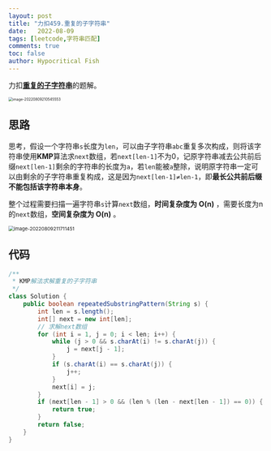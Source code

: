```yaml
---
layout: post
title: "力扣459.重复的子字符串"
date:   2022-08-09
tags: [leetcode,字符串匹配]
comments: true
toc: false
author: Hypocritical Fish
---
```


力扣[**重复的子字符串**](https://leetcode.cn/problems/repeated-substring-pattern/)的题解。<!-- more -->

<img src="https://hypofish-crowdfunding.oss-cn-shanghai.aliyuncs.com/myblog/image-20220809210545553.png" alt="image-20220809210545553" style="zoom:50%;" />

## 思路

​		思考，假设一个字符串`s`长度为`len`，可以由子字符串`abc`重复多次构成，则将该字符串使用**KMP**算法求`next`数组，若`next[len-1]`不为0，记原字符串减去公共前后缀`next[len-1]`剩余的字符串的长度为`a`，若`len`能被`a`整除，说明原字符串一定可以由剩余的子字符串重复构成，这是因为`next[len-1]≠len-1`，即**最长公共前后缀不能包括该字符串本身**。

​		整个过程需要扫描一遍字符串`s`计算`next`数组，**时间复杂度为 O(n)** ，需要长度为n的`next`数组，**空间复杂度为 O(n)** 。

<img src="https://hypofish-crowdfunding.oss-cn-shanghai.aliyuncs.com/myblog/image-20220809211711451.png" alt="image-20220809211711451" style="zoom:67%;" />

## 代码

```java
/**
 * KMP解法求解重复的子字符串
 */
class Solution {
    public boolean repeatedSubstringPattern(String s) {
		int len = s.length();
		int[] next = new int[len];
        // 求解next数组
		for (int i = 1, j = 0; i < len; i++) {
			while (j > 0 && s.charAt(i) != s.charAt(j)) {
				j = next[j - 1];
			}
			if (s.charAt(i) == s.charAt(j)) {
				j++;
			}
			next[i] = j;
		}
		if (next[len - 1] > 0 && (len % (len - next[len - 1]) == 0)) {
			return true;
		}
		return false;
    }
}
```